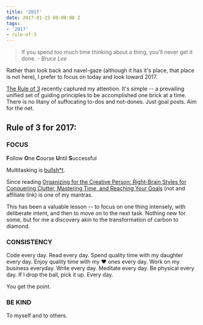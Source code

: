 ```yaml
---
title: '2017'
date: 2017-01-15 00:00:00 Z
tags:
- '2017'
- rule-of-3
---
```


> If you spend too much time thinking about a thing, you'll never get it done. *- Bruce Lee*


Rather than look back and navel-gaze (although it has it's place, that place is not here), I prefer to focus on today and look toward 2017.

[The Rule of 3](http://www.artofmanliness.com/2017/01/09/work-deliberately-instead-reactively-rule-3/) recently captured my attention. It's simple -- a prevailing unified set of guiding principles to be accomplished one brick at a time. There is no litany of suffocating to-dos and not-dones. Just goal posts. Aim for the net.

## Rule of 3 for 2017:

### FOCUS

**F**ollow **O**ne **C**ourse **U**ntil **S**uccessful

Multitasking is [bullsh*t](http://apa.org/research/action/multitask.aspx).

Since reading [Organizing for the Creative Person: Right-Brain Styles for Conquering Clutter, Mastering Time, and Reaching Your Goals](https://www.amazon.com/Organizing-Creative-Person-Right-Brain-Conquering/dp/0517881640/ref=la_B000AR9DUG_1_1?s=books&ie=UTF8&qid=1484261866&sr=1-1) (not and affiliate link) is one of my mantras.

This has been a valuable lesson -- to focus on one thing intensely, with deliberate intent, and then to move on to the next task. Nothing new for some, but for me a discovery akin to the transformation of carbon to diamond.

### CONSISTENCY

Code every day. Read every day. Spend quality time with my daughter every day. Enjoy quality time with my ♥️ ones every day. Work on my business everyday. Write every day. Meditate every day. Be physical every day. If I drop the ball, pick it up. Every day.

You get the point.

### BE KIND

To myself and to others.